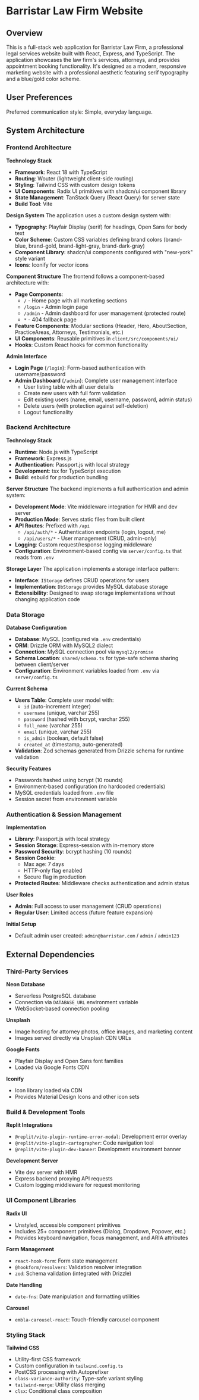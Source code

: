 # Barristar Law Firm Website

## Overview

This is a full-stack web application for Barristar Law Firm, a professional legal services website built with React, Express, and TypeScript. The application showcases the law firm's services, attorneys, and provides appointment booking functionality. It's designed as a modern, responsive marketing website with a professional aesthetic featuring serif typography and a blue/gold color scheme.

## User Preferences

Preferred communication style: Simple, everyday language.

## System Architecture

### Frontend Architecture

**Technology Stack**
- **Framework**: React 18 with TypeScript
- **Routing**: Wouter (lightweight client-side routing)
- **Styling**: Tailwind CSS with custom design tokens
- **UI Components**: Radix UI primitives with shadcn/ui component library
- **State Management**: TanStack Query (React Query) for server state
- **Build Tool**: Vite

**Design System**
The application uses a custom design system with:
- **Typography**: Playfair Display (serif) for headings, Open Sans for body text
- **Color Scheme**: Custom CSS variables defining brand colors (brand-blue, brand-gold, brand-light-gray, brand-dark-gray)
- **Component Library**: shadcn/ui components configured with "new-york" style variant
- **Icons**: Iconify for vector icons

**Component Structure**
The frontend follows a component-based architecture with:
- **Page Components**: 
  - `/` - Home page with all marketing sections
  - `/login` - Admin login page
  - `/admin` - Admin dashboard for user management (protected route)
  - `*` - 404 fallback page
- **Feature Components**: Modular sections (Header, Hero, AboutSection, PracticeAreas, Attorneys, Testimonials, etc.)
- **UI Components**: Reusable primitives in `client/src/components/ui/`
- **Hooks**: Custom React hooks for common functionality

**Admin Interface**
- **Login Page** (`/login`): Form-based authentication with username/password
- **Admin Dashboard** (`/admin`): Complete user management interface
  - User listing table with all user details
  - Create new users with full form validation
  - Edit existing users (name, email, username, password, admin status)
  - Delete users (with protection against self-deletion)
  - Logout functionality

### Backend Architecture

**Technology Stack**
- **Runtime**: Node.js with TypeScript
- **Framework**: Express.js
- **Authentication**: Passport.js with local strategy
- **Development**: tsx for TypeScript execution
- **Build**: esbuild for production bundling

**Server Structure**
The backend implements a full authentication and admin system:
- **Development Mode**: Vite middleware integration for HMR and dev server
- **Production Mode**: Serves static files from built client
- **API Routes**: Prefixed with `/api`
  - `/api/auth/*` - Authentication endpoints (login, logout, me)
  - `/api/users/*` - User management (CRUD, admin-only)
- **Logging**: Custom request/response logging middleware
- **Configuration**: Environment-based config via `server/config.ts` that reads from `.env`

**Storage Layer**
The application implements a storage interface pattern:
- **Interface**: `IStorage` defines CRUD operations for users
- **Implementation**: `DbStorage` provides MySQL database storage
- **Extensibility**: Designed to swap storage implementations without changing application code

### Data Storage

**Database Configuration**
- **Database**: MySQL (configured via `.env` credentials)
- **ORM**: Drizzle ORM with MySQL2 dialect
- **Connection**: MySQL connection pool via `mysql2/promise`
- **Schema Location**: `shared/schema.ts` for type-safe schema sharing between client/server
- **Configuration**: Environment variables loaded from `.env` via `server/config.ts`

**Current Schema**
- **Users Table**: Complete user model with:
  - `id` (auto-increment integer)
  - `username` (unique, varchar 255)
  - `password` (hashed with bcrypt, varchar 255)
  - `full_name` (varchar 255)
  - `email` (unique, varchar 255)
  - `is_admin` (boolean, default false)
  - `created_at` (timestamp, auto-generated)
- **Validation**: Zod schemas generated from Drizzle schema for runtime validation

**Security Features**
- Passwords hashed using bcrypt (10 rounds)
- Environment-based configuration (no hardcoded credentials)
- MySQL credentials loaded from `.env` file
- Session secret from environment variable

### Authentication & Session Management

**Implementation**
- **Library**: Passport.js with local strategy
- **Session Storage**: Express-session with in-memory store
- **Password Security**: bcrypt hashing (10 rounds)
- **Session Cookie**: 
  - Max age: 7 days
  - HTTP-only flag enabled
  - Secure flag in production
- **Protected Routes**: Middleware checks authentication and admin status

**User Roles**
- **Admin**: Full access to user management (CRUD operations)
- **Regular User**: Limited access (future feature expansion)

**Initial Setup**
- Default admin user created: `admin@barristar.com` / `admin` / `admin123`

## External Dependencies

### Third-Party Services

**Neon Database**
- Serverless PostgreSQL database
- Connection via `DATABASE_URL` environment variable
- WebSocket-based connection pooling

**Unsplash**
- Image hosting for attorney photos, office images, and marketing content
- Images served directly via Unsplash CDN URLs

**Google Fonts**
- Playfair Display and Open Sans font families
- Loaded via Google Fonts CDN

**Iconify**
- Icon library loaded via CDN
- Provides Material Design Icons and other icon sets

### Build & Development Tools

**Replit Integrations**
- `@replit/vite-plugin-runtime-error-modal`: Development error overlay
- `@replit/vite-plugin-cartographer`: Code navigation tool
- `@replit/vite-plugin-dev-banner`: Development environment banner

**Development Server**
- Vite dev server with HMR
- Express backend proxying API requests
- Custom logging middleware for request monitoring

### UI Component Libraries

**Radix UI**
- Unstyled, accessible component primitives
- Includes 25+ component primitives (Dialog, Dropdown, Popover, etc.)
- Provides keyboard navigation, focus management, and ARIA attributes

**Form Management**
- `react-hook-form`: Form state management
- `@hookform/resolvers`: Validation resolver integration
- `zod`: Schema validation (integrated with Drizzle)

**Date Handling**
- `date-fns`: Date manipulation and formatting utilities

**Carousel**
- `embla-carousel-react`: Touch-friendly carousel component

### Styling Stack

**Tailwind CSS**
- Utility-first CSS framework
- Custom configuration in `tailwind.config.ts`
- PostCSS processing with Autoprefixer
- `class-variance-authority`: Type-safe variant styling
- `tailwind-merge`: Utility class merging
- `clsx`: Conditional class composition
